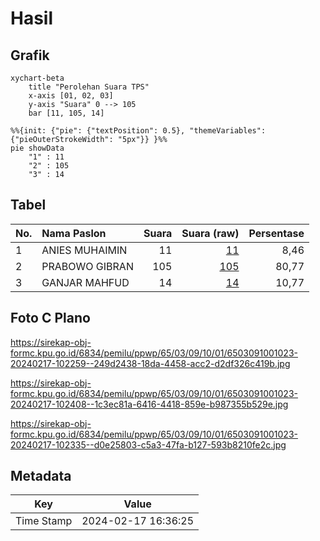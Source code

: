 # Hasil

## Grafik

```mermaid
xychart-beta
    title "Perolehan Suara TPS"
    x-axis [01, 02, 03]
    y-axis "Suara" 0 --> 105
    bar [11, 105, 14]
```

```mermaid
%%{init: {"pie": {"textPosition": 0.5}, "themeVariables": {"pieOuterStrokeWidth": "5px"}} }%%
pie showData
    "1" : 11
    "2" : 105
    "3" : 14
```

## Tabel

| No. | Nama Paslon    | Suara | Suara (raw) | Persentase |
|:--- |:-------------- | -----:| -----------:| ----------:|
| 1   | ANIES MUHAIMIN | 11    | [11][p-1]   | 8,46       |
| 2   | PRABOWO GIBRAN | 105   | [105][p-2]  | 80,77      |
| 3   | GANJAR MAHFUD  | 14    | [14][p-3]   | 10,77      |


[p-1]: https://github.com/gigit-pemilu/pemilu-2024-65-kalimantan-utara/blob/main/pilpres/hitung-suara/sub/65-kalimantan-utara/sub/03-nunukan/sub/09-nunukan-selatan/sub/1001-selisun/sub/023-tps/sub/paslon-1.txt
[p-2]: https://github.com/gigit-pemilu/pemilu-2024-65-kalimantan-utara/blob/main/pilpres/hitung-suara/sub/65-kalimantan-utara/sub/03-nunukan/sub/09-nunukan-selatan/sub/1001-selisun/sub/023-tps/sub/paslon-2.txt
[p-3]: https://github.com/gigit-pemilu/pemilu-2024-65-kalimantan-utara/blob/main/pilpres/hitung-suara/sub/65-kalimantan-utara/sub/03-nunukan/sub/09-nunukan-selatan/sub/1001-selisun/sub/023-tps/sub/paslon-3.txt

## Foto C Plano

https://sirekap-obj-formc.kpu.go.id/6834/pemilu/ppwp/65/03/09/10/01/6503091001023-20240217-102259--249d2438-18da-4458-acc2-d2df326c419b.jpg

https://sirekap-obj-formc.kpu.go.id/6834/pemilu/ppwp/65/03/09/10/01/6503091001023-20240217-102408--1c3ec81a-6416-4418-859e-b987355b529e.jpg

https://sirekap-obj-formc.kpu.go.id/6834/pemilu/ppwp/65/03/09/10/01/6503091001023-20240217-102335--d0e25803-c5a3-47fa-b127-593b8210fe2c.jpg


## Metadata

| Key        | Value               |
| ---------- | ------------------- |
| Time Stamp | 2024-02-17 16:36:25 |



